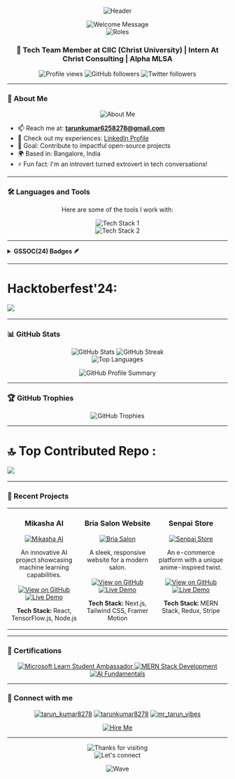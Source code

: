 <p align="center">
  <img src="https://capsule-render.vercel.app/api?type=waving&color=gradient&height=200&section=header&text=Tarun%20Kumar&fontSize=70&fontAlignY=35&animation=twinkling&fontColor=ffffff&desc=MERN%20Stack%20Developer%20%7C%20Open%20Source%20Enthusiast&descAlignY=60&descAlign=50" alt="Header" />
</p>

<div align="center">
  <img src="https://readme-typing-svg.herokuapp.com?font=Fira+Code&weight=600&size=30&duration=3000&pause=1000&color=F7D433&center=true&vCenter=true&repeat=false&width=600&lines=Welcome+to+my+GitHub+Profile!" alt="Welcome Message" />
</div>

<div align="center">
  <img src="https://readme-typing-svg.herokuapp.com?font=Fira+Code&weight=600&size=24&pause=1000&color=F75C7E&center=true&vCenter=true&random=false&width=435&lines=MERN+Stack+Developer;Open+Source+Enthusiast;AI%2FML+Explorer;Tech+Innovator" alt="Roles" />
</div>

<h3 align="center">🚀 Tech Team Member at CIIC (Christ University) | Intern At Christ Consulting | Alpha MLSA</h3>

<p align="center">
  <img src="https://komarev.com/ghpvc/?username=tarunkumar2005&label=Profile%20views&color=0e75b6&style=flat" alt="Profile views" />
  <img src="https://img.shields.io/github/followers/tarunkumar2005?label=Followers&style=social" alt="GitHub followers" />
  <img src="https://img.shields.io/twitter/follow/tarun_kumar8278?style=social" alt="Twitter followers" />
</p>

---

### 🌟 About Me

<div align="center">
  <img src="https://readme-typing-svg.herokuapp.com?font=Fira+Code&weight=500&size=20&duration=3000&pause=1000&color=00FFD2&center=true&multiline=true&repeat=false&random=false&width=600&height=120&lines=%F0%9F%94%AD+Currently+working+on+Mikasha+AI;%F0%9F%8C%B1+Learning+AI%2FML+and+Three.js;%F0%9F%91%AF+Looking+to+collaborate+on+innovative+AI+projects;%F0%9F%92%AC+Ask+me+about+MERN+stack+and+Web+Development" alt="About Me" />
</div>

- 📫 Reach me at: **tarunkumar6258278@gmail.com**
- 📄 Check out my experiences: [LinkedIn Profile](https://www.linkedin.com/in/tarunkumar8278/)
- 🎯 Goal: Contribute to impactful open-source projects
- 🌍 Based in: Bangalore, India
- ⚡ Fun fact: I'm an introvert turned extrovert in tech conversations!

---

### 🛠️ Languages and Tools

<p align="center">Here are some of the tools I work with:</p>

<p align="center">
  <img src="https://skillicons.dev/icons?i=html,css,js,ts,react,redux,nodejs,express,mongodb&perline=9" alt="Tech Stack 1" /><br>
  <img src="https://skillicons.dev/icons?i=nextjs,tailwind,bootstrap,git,vscode,postman,figma,aws,docker&perline=9" alt="Tech Stack 2" />
</p>

---

<details>	
 <summary><b>GSSOC(24) Badges 🪶</b></summary><br>
<div style='display:flex; align-items:center; gap: 10px;' align='center'><a href="https://gssoc.girlscript.tech/leaderboard">
<img src="https://raw.githubusercontent.com/GSSoC24/Postman-Challenge/main/docs/assets/Postman%20White.png" width="100px" height="100px" />
<img src="https://raw.githubusercontent.com/GSSoC24/Hack-Web3Conf/refs/heads/main/assets/Hack-Web3Conf%202024%20Badge%20(2).png" width="100px" height="100px" />
  <img src="https://raw.githubusercontent.com/GSSoC24/Postman-Challenge/main/docs/assets/1.png" width="100px" height="100px" />
  <img src="https://raw.githubusercontent.com/GSSoC24/Postman-Challenge/main/docs/assets/2.png" width="100px" height="100px" />
  <img src="https://raw.githubusercontent.com/GSSoC24/Postman-Challenge/main/docs/assets/3.png" width="100px" height="100px" />
  <img src="https://raw.githubusercontent.com/GSSoC24/Postman-Challenge/main/docs/assets/4.png" width="100px" height="100px" />
  <img src="https://raw.githubusercontent.com/GSSoC24/Postman-Challenge/main/docs/assets/5.png" width="100px" height="100px" />
  <img src="https://raw.githubusercontent.com/GSSoC24/Postman-Challenge/main/docs/assets/6.png" width="105px" height="105px" />
  <img src="https://raw.githubusercontent.com/GSSoC24/Postman-Challenge/main/docs/assets/7.png" width="100px" height="100px" />
  <img src="https://raw.githubusercontent.com/GSSoC24/Postman-Challenge/main/docs/assets/8.png" width="100px" height="100px" />
  <img src="https://raw.githubusercontent.com/GSSoC24/Contributor/refs/heads/main/assets/Code%20Luminary.png" width="105px" height="105px" />
  <img src="https://raw.githubusercontent.com/GSSoC24/Contributor/refs/heads/main/assets/Git%20Explorer.png" width="100px" height="100px" />
  <img src="https://raw.githubusercontent.com/GSSoC24/Contributor/refs/heads/main/assets/Pull%20Expert.png" width="100px" height="100px" /></a>
</div>
</details>

---

# Hacktoberfest'24:
  <img src="https://holopin.me/tarunkumar2005" height="300px" />

---

### 📊 GitHub Stats

<div align="center">
  <img src="https://github-readme-stats.vercel.app/api?username=tarunkumar2005&show_icons=true&theme=radical" alt="GitHub Stats" />
  <img src="https://github-readme-streak-stats.herokuapp.com/?user=tarunkumar2005&theme=radical" alt="GitHub Streak" />
</div>

<div align="center">
  <img src="https://github-readme-stats.vercel.app/api/top-langs/?username=tarunkumar2005&layout=pie&theme=radical" alt="Top Languages" />
</div>

<p align="center">
  <img src="https://github-profile-summary-cards.vercel.app/api/cards/profile-details?username=tarunkumar2005&theme=radical" alt="GitHub Profile Summary" />
</p>

---

### 🏆 GitHub Trophies

<p align="center">
  <img src="https://github-profile-trophy.vercel.app/?username=tarunkumar2005&theme=darkhub&no-frame=true&no-bg=false&margin-w=4&row=1" alt="GitHub Trophies" />
</p>

---

# 🔝 Top Contributed Repo :

![](https://github-contributor-stats.vercel.app/api?username=tarunkumar2005&limit=5&theme=dark&combine_all_yearly_contributions=true)

---

### 🚀 Recent Projects

<table>
  <tr>
    <td width="33%" valign="top">
      <h3 align="center">Mikasha AI</h3>
      <p align="center">
        <a href="https://github.com/tarunkumar2005/Mikasha-AI" target="_blank">
          <img src="https://via.placeholder.com/300x200?text=Mikasha+AI" width="100%" alt="Mikasha AI"/>
        </a>
        <p align="center">
          An innovative AI project showcasing machine learning capabilities.
          <br><br>
          <a href="https://github.com/tarunkumar2005/Mikasha-AI" target="_blank">
            <img src="https://img.shields.io/badge/Code-View%20on%20GitHub-blue?style=for-the-badge&logo=github" alt="View on GitHub"/>
          </a> 
          <a href="#" target="_blank">
            <img src="https://img.shields.io/badge/Demo-Live%20Preview-success?style=for-the-badge&logo=vercel" alt="Live Demo"/>
          </a>
        </p>
        <p align="center"><strong>Tech Stack:</strong> React, TensorFlow.js, Node.js</p>
      </p>
    </td>
    <td width="33%" valign="top">
      <h3 align="center">Bria Salon Website</h3>
      <p align="center">
        <a href="https://github.com/tarunkumar2005/bria-salon" target="_blank">
          <img src="https://via.placeholder.com/300x200?text=Bria+Salon" width="100%" alt="Bria Salon"/>
        </a>
        <p align="center">
          A sleek, responsive website for a modern salon.
          <br><br>
          <a href="https://github.com/tarunkumar2005/bria-salon" target="_blank">
            <img src="https://img.shields.io/badge/Code-View%20on%20GitHub-blue?style=for-the-badge&logo=github" alt="View on GitHub"/>
          </a>
          <a href="#" target="_blank">
            <img src="https://img.shields.io/badge/Demo-Live%20Preview-success?style=for-the-badge&logo=vercel" alt="Live Demo"/>
          </a>
        </p>
        <p align="center"><strong>Tech Stack:</strong> Next.js, Tailwind CSS, Framer Motion</p>
      </p>
    </td>
    <td width="33%" valign="top">
      <h3 align="center">Senpai Store</h3>
      <p align="center">
        <a href="https://github.com/tarunkumar2005/senpai-store" target="_blank">
          <img src="https://via.placeholder.com/300x200?text=Senpai+Store" width="100%" alt="Senpai Store"/>
        </a>
        <p align="center">
          An e-commerce platform with a unique anime-inspired twist.
          <br><br>
          <a href="https://github.com/tarunkumar2005/senpai-store" target="_blank">
            <img src="https://img.shields.io/badge/Code-View%20on%20GitHub-blue?style=for-the-badge&logo=github" alt="View on GitHub"/>
          </a>
          <a href="#" target="_blank">
            <img src="https://img.shields.io/badge/Demo-Live%20Preview-success?style=for-the-badge&logo=vercel" alt="Live Demo"/>
          </a>
        </p>
        <p align="center"><strong>Tech Stack:</strong> MERN Stack, Redux, Stripe</p>
      </p>
    </td>
  </tr>
</table>

---

### 📜 Certifications

<p align="center">
  <a href="https://www.credly.com/badges/example-badge-id" target="_blank">
    <img src="https://img.shields.io/badge/Microsoft-Learn%20Student%20Ambassador-blue?style=for-the-badge&logo=microsoft" alt="Microsoft Learn Student Ambassador"/>
  </a>
  <a href="https://www.udemy.com/certificate/example-certificate-id/" target="_blank">
    <img src="https://img.shields.io/badge/Udemy-MERN%20Stack%20Development-red?style=for-the-badge&logo=udemy" alt="MERN Stack Development"/>
  </a>
  <a href="https://www.coursera.org/account/accomplishments/example-accomplishment-id" target="_blank">
    <img src="https://img.shields.io/badge/Coursera-AI%20Fundamentals-green?style=for-the-badge&logo=coursera" alt="AI Fundamentals"/>
  </a>
</p>

---

### 🔗 Connect with me

<p align="center">
  <a href="https://twitter.com/tarun_kumar8278" target="blank"><img align="center" src="https://raw.githubusercontent.com/rahuldkjain/github-profile-readme-generator/master/src/images/icons/Social/twitter.svg" alt="tarun_kumar8278" height="30" width="40" /></a>
  <a href="https://linkedin.com/in/tarunkumar8278" target="blank"><img align="center" src="https://raw.githubusercontent.com/rahuldkjain/github-profile-readme-generator/master/src/images/icons/Social/linked-in-alt.svg" alt="tarunkumar8278" height="30" width="40" /></a>
  <a href="https://instagram.com/mr_tarun_vibes" target="blank"><img align="center" src="https://raw.githubusercontent.com/rahuldkjain/github-profile-readme-generator/master/src/images/icons/Social/instagram.svg" alt="mr_tarun_vibes" height="30" width="40" /></a>
</p>

<p align="center">
  <a href="mailto:tarunkumar6258278@gmail.com">
    <img src="https://img.shields.io/badge/📧 Hire%20Me-Let's%20Work%20Together-blue?style=for-the-badge" alt="Hire Me"/>
  </a>
</p>

---

<div align="center">
  <img src="https://readme-typing-svg.herokuapp.com?font=Fira+Code&weight=600&size=24&duration=3000&pause=1000&color=F7D433&center=true&vCenter=true&repeat=false&width=435&lines=Thanks+for+visiting!" alt="Thanks for visiting" />
</div>

<div align="center">
  <img src="https://readme-typing-svg.herokuapp.com?font=Fira+Code&weight=600&size=24&duration=3000&pause=1000&color=F7D433&center=true&vCenter=true&width=600&lines=Let's+connect+and+create+together!" alt="Let's connect" />
</div>

<p align="center">
  <img src="https://capsule-render.vercel.app/api?type=waving&color=gradient&height=100&section=footer" alt="Wave" />
</p>
